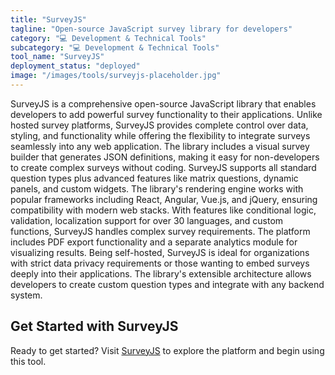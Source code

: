 ```yaml
---
title: "SurveyJS"
tagline: "Open-source JavaScript survey library for developers"
category: "💻 Development & Technical Tools"
subcategory: "💻 Development & Technical Tools"
tool_name: "SurveyJS"
deployment_status: "deployed"
image: "/images/tools/surveyjs-placeholder.jpg"
---
```

SurveyJS is a comprehensive open-source JavaScript library that enables developers to add powerful survey functionality to their applications. Unlike hosted survey platforms, SurveyJS provides complete control over data, styling, and functionality while offering the flexibility to integrate surveys seamlessly into any web application. The library includes a visual survey builder that generates JSON definitions, making it easy for non-developers to create complex surveys without coding. SurveyJS supports all standard question types plus advanced features like matrix questions, dynamic panels, and custom widgets. The library's rendering engine works with popular frameworks including React, Angular, Vue.js, and jQuery, ensuring compatibility with modern web stacks. With features like conditional logic, validation, localization support for over 30 languages, and custom functions, SurveyJS handles complex survey requirements. The platform includes PDF export functionality and a separate analytics module for visualizing results. Being self-hosted, SurveyJS is ideal for organizations with strict data privacy requirements or those wanting to embed surveys deeply into their applications. The library's extensible architecture allows developers to create custom question types and integrate with any backend system.
## Get Started with SurveyJS

Ready to get started? Visit [SurveyJS](https://surveyjs.com) to explore the platform and begin using this tool.
